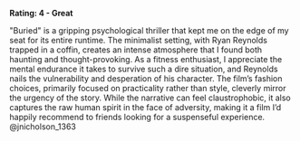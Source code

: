 **Rating: 4 - Great**

"Buried" is a gripping psychological thriller that kept me on the edge of my seat for its entire runtime. The minimalist setting, with Ryan Reynolds trapped in a coffin, creates an intense atmosphere that I found both haunting and thought-provoking. As a fitness enthusiast, I appreciate the mental endurance it takes to survive such a dire situation, and Reynolds nails the vulnerability and desperation of his character. The film’s fashion choices, primarily focused on practicality rather than style, cleverly mirror the urgency of the story. While the narrative can feel claustrophobic, it also captures the raw human spirit in the face of adversity, making it a film I’d happily recommend to friends looking for a suspenseful experience. @jnicholson_1363
